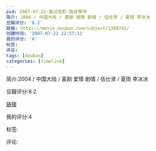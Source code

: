 ```yaml
---
pid: 2007-07-22-看过电影-独自等待
简介: 2004 / 中国大陆 / 喜剧 爱情 剧情 / 伍仕贤 / 夏雨 李冰冰
豆瓣评分: '8.2'
链接: https://movie.douban.com/subject/1308741/
创建时间: '2007-07-22 22:57:11'
我的评分: '4'
标签:
评论:
tags: [douban]
categories: [timeline]
---
```

简介:2004 / 中国大陆 / 喜剧 爱情 剧情 / 伍仕贤 / 夏雨 李冰冰

豆瓣评分:8.2

[链接](https://movie.douban.com/subject/1308741/)

我的评分:4

标签:

评论:

